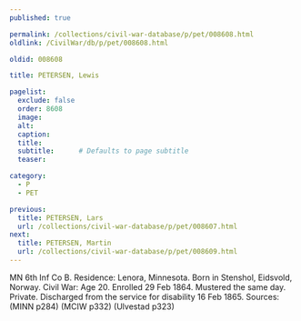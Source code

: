 ```yaml
---
published: true

permalink: /collections/civil-war-database/p/pet/008608.html
oldlink: /CivilWar/db/p/pet/008608.html

oldid: 008608

title: PETERSEN, Lewis

pagelist:
  exclude: false
  order: 8608
  image: 
  alt:
  caption:
  title:
  subtitle:      # Defaults to page subtitle
  teaser:

category: 
  - P 
  - PET

previous:
  title: PETERSEN, Lars
  url: /collections/civil-war-database/p/pet/008607.html  
next:
  title: PETERSEN, Martin
  url: /collections/civil-war-database/p/pet/008609.html   
---
```

MN 6th Inf Co B. Residence: Lenora, Minnesota. Born in Stenshol, Eidsvold, Norway. Civil War: Age 20. Enrolled 29 Feb 1864. Mustered the same day. Private. Discharged from the service for disability 16 Feb 1865. Sources: (MINN p284) (MCIW p332) (Ulvestad p323)